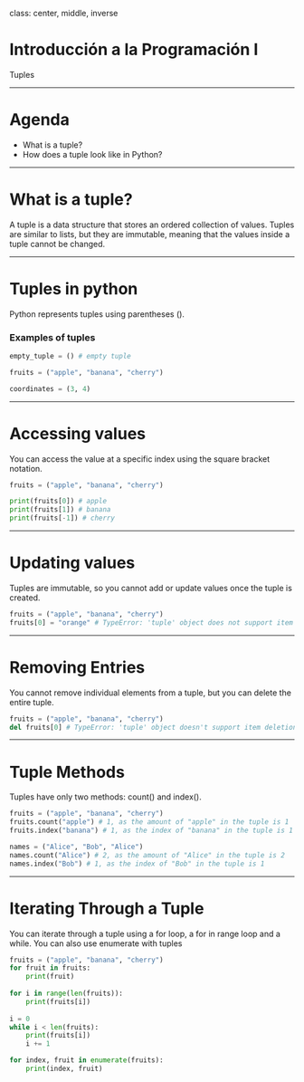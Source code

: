 class: center, middle, inverse

# Introducción a la Programación I
Tuples

---

# Agenda  

- What is a tuple?
- How does a tuple look like in Python?

---

# What is a tuple?

A tuple is a data structure that stores an ordered collection of values.
Tuples are similar to lists, but they are immutable, meaning that the values
inside a tuple cannot be changed.


---

# Tuples in python

Python represents tuples using parentheses ().

### Examples of tuples

```python
empty_tuple = () # empty tuple

fruits = ("apple", "banana", "cherry")

coordinates = (3, 4)
```

---

# Accessing values 

You can access the value at a specific index using the square bracket notation.

```python
fruits = ("apple", "banana", "cherry")

print(fruits[0]) # apple
print(fruits[1]) # banana
print(fruits[-1]) # cherry
```

---

# Updating values

Tuples are immutable, so you cannot add or update values once the tuple is created.
```python
fruits = ("apple", "banana", "cherry")
fruits[0] = "orange" # TypeError: 'tuple' object does not support item assignment
```
--- 

# Removing Entries

You cannot remove individual elements from a tuple, but you can delete the entire tuple.

```python
fruits = ("apple", "banana", "cherry")
del fruits[0] # TypeError: 'tuple' object doesn't support item deletion
```

---

# Tuple Methods

Tuples have only two methods: count() and index().

```python
fruits = ("apple", "banana", "cherry")
fruits.count("apple") # 1, as the amount of "apple" in the tuple is 1
fruits.index("banana") # 1, as the index of "banana" in the tuple is 1

names = ("Alice", "Bob", "Alice")
names.count("Alice") # 2, as the amount of "Alice" in the tuple is 2
names.index("Bob") # 1, as the index of "Bob" in the tuple is 1
```

---


# Iterating Through a Tuple

You can iterate through a tuple using a for loop, a for in range loop and a while.
You can also use enumerate with tuples

```python
fruits = ("apple", "banana", "cherry")
for fruit in fruits:
    print(fruit)
    
for i in range(len(fruits)):
    print(fruits[i])
    
i = 0
while i < len(fruits):
    print(fruits[i])
    i += 1

for index, fruit in enumerate(fruits):
    print(index, fruit)

```

